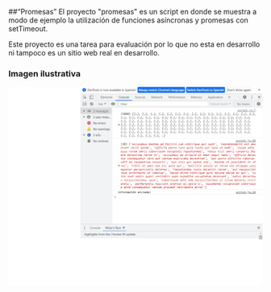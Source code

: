 ##“Promesas”
El proyecto "promesas" es un script en donde se muestra a modo de ejemplo la utilización de funciones asíncronas y promesas con setTimeout.

Este proyecto es una tarea para evaluación por lo que no esta en desarrollo ni tampoco es un sitio web real en desarrollo.

### Imagen ilustrativa

![](https://github.com/aleyire/n-promesas/blob/main/assets/img/imagen.png)